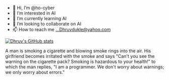 - 👋 Hi, I’m @ho-cyber 
- 👀 I’m interested in AI
- 🌱 I’m currently learning AI
- 💞️ I’m looking to collaborate on AI
- 📫 How to reach me ...Dhruvdukle@yahoo.com

<!---
ho-cyber/ho-cyber is a ✨ special ✨ repository because its `README.md` (this file) appears on your GitHub profile.
You can click the Preview link to take a look at your changes.
--->

[![Dhruv's GitHub stats](https://github-readme-stats.vercel.app/api?username=ho-cyber)](https://github.com/anuraghazra/github-readme-stats)

A man is smoking a cigarette and blowing smoke rings into the air. His girlfriend becomes irritated with the smoke and says "Can't you see the warning on the cigarette pack? Smoking is hazardous to your health!" to which the man replies, "I am a programmer. We don't worry about warnings; we only worry about errors."

